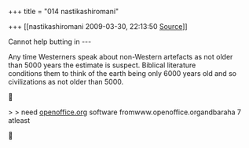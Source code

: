 +++
title = "014 nastikashiromani"

+++
[[nastikashiromani	2009-03-30, 22:13:50 [Source](https://groups.google.com/g/bvparishat/c/ndM3ri0Fp48)]]



Cannot help butting in ---  
  
Any time Westerners speak about non-Western artefacts as not older  
than 5000 years the estimate is suspect. Biblical literature  
conditions them to think of the earth being only 6000 years old and so  
civilizations as not older than 5000.  



\> \> need [openoffice.org](http://openoffice.org) software fromwww.openoffice.organdbaraha 7 atleast  




